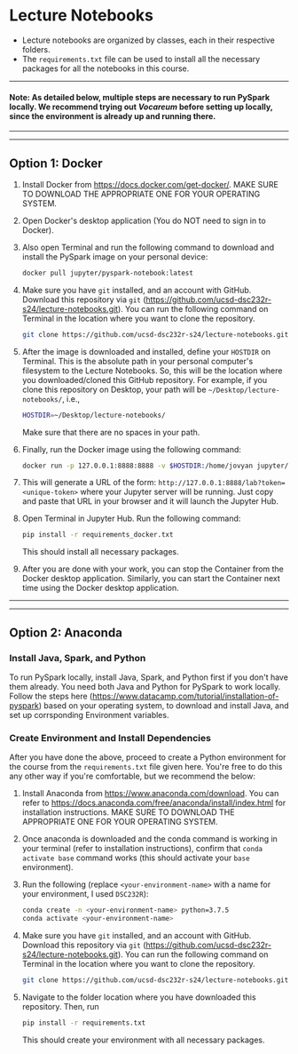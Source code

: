 # Lecture Notebooks  
* Lecture notebooks are organized by classes, each in their respective folders.
* The `requirements.txt` file can be used to install all the necessary packages for all the notebooks in this course.

------------------
#### Note: As detailed below, multiple steps are necessary to run PySpark locally. We recommend trying out *Vocareum* before setting up locally, since the environment is already up and running there.
---
---

<!-- ## Option 1: Docker
NOTE: Refer option 1.2 below for using docker on MacOS.
1. Install Docker from https://docs.docker.com/get-docker/. MAKE SURE TO DOWNLOAD THE APPROPRIATE ONE FOR YOUR OPERATING SYSTEM.

2. Open Docker's desktop application (You do NOT need to sign in to Docker).

3. Also open Terminal and run the following command to download and install the PySpark image on your personal device: 
    ```bash
    docker pull jupyter/pyspark-notebook:x86_64-ubuntu-22.04
    ```

4. Make sure you have `git` installed, and an account with GitHub. Download this repository via `git` (https://github.com/ucsd-dsc232r-s24/lecture-notebooks.git). You can run the following command on Terminal in the location where you want to clone the repository.
    ```bash
    git clone https://github.com/ucsd-dsc232r-s24/lecture-notebooks.git
    ```
5. After the image is downloaded and installed, define your `HOSTDIR` on Terminal. This is the absolute path in your personal computer's filesystem to the Lecture Notebooks. So, this will be the location where you downloaded/cloned this GitHub repository. For example, if you clone this repository on Desktop, your path will be `~/Desktop/lecture-notebooks/`, i.e.,
    ```bash
    HOSTDIR=~/Desktop/lecture-notebooks/
    ```
    Make sure that there are no spaces in your path.

6. Finally, run the Docker image using the following command:
    ```bash
    docker run -p 127.0.0.1:8888:8888 -v $HOSTDIR:/home/jovyan jupyter/pyspark-notebook:x86_64-ubuntu-22.04
    ```
7. This will generate a URL of the form: `http://127.0.0.1:8888/lab?token=<unique-token>` where your Jupyter server will be running. Just copy and paste that URL in your browser and it will launch the Jupyter Hub.

8. Open Terminal in Jupyter Hub. Run the following command:
    ```bash
    pip install -r requirements_docker_mac.txt
    ```
    This should install all necessary packages.

9. After you are done with your work, you can stop the Container from the Docker desktop application. Similarly, you can start the Container next time using the Docker desktop application.

---
--- -->

## Option 1: Docker
1. Install Docker from https://docs.docker.com/get-docker/. MAKE SURE TO DOWNLOAD THE APPROPRIATE ONE FOR YOUR OPERATING SYSTEM.

2. Open Docker's desktop application (You do NOT need to sign in to Docker).

3. Also open Terminal and run the following command to download and install the PySpark image on your personal device: 
    ```bash
    docker pull jupyter/pyspark-notebook:latest
    ```

4. Make sure you have `git` installed, and an account with GitHub. Download this repository via `git` (https://github.com/ucsd-dsc232r-s24/lecture-notebooks.git). You can run the following command on Terminal in the location where you want to clone the repository.
    ```bash
    git clone https://github.com/ucsd-dsc232r-s24/lecture-notebooks.git
    ```
5. After the image is downloaded and installed, define your `HOSTDIR` on Terminal. This is the absolute path in your personal computer's filesystem to the Lecture Notebooks. So, this will be the location where you downloaded/cloned this GitHub repository. For example, if you clone this repository on Desktop, your path will be `~/Desktop/lecture-notebooks/`, i.e.,
    ```bash
    HOSTDIR=~/Desktop/lecture-notebooks/
    ```
    Make sure that there are no spaces in your path.

6. Finally, run the Docker image using the following command:
    ```bash
    docker run -p 127.0.0.1:8888:8888 -v $HOSTDIR:/home/jovyan jupyter/pyspark-notebook:latest
    ```
7. This will generate a URL of the form: `http://127.0.0.1:8888/lab?token=<unique-token>` where your Jupyter server will be running. Just copy and paste that URL in your browser and it will launch the Jupyter Hub.

8. Open Terminal in Jupyter Hub. Run the following command:
    ```bash
    pip install -r requirements_docker.txt
    ```
    This should install all necessary packages.

9. After you are done with your work, you can stop the Container from the Docker desktop application. Similarly, you can start the Container next time using the Docker desktop application.

---
---

## Option 2: Anaconda

### Install Java, Spark, and Python
To run PySpark locally, install Java, Spark, and Python first if you don't have them already. You need both Java and Python for PySpark to work locally. Follow the steps here (https://www.datacamp.com/tutorial/installation-of-pyspark) based on your operating system, to download and install Java, and set up corrsponding Environment variables.

### Create Environment and Install Dependencies
After you have done the above, proceed to create a Python environment for the course from the `requirements.txt` file given here. You're free to do this any other way if you're comfortable, but we recommend the below:
1) Install Anaconda from https://www.anaconda.com/download. You can refer to https://docs.anaconda.com/free/anaconda/install/index.html for installation instructions. MAKE SURE TO DOWNLOAD THE APPROPRIATE ONE FOR YOUR OPERATING SYSTEM.

2) Once anaconda is downloaded and the conda command is working in your terminal (refer to installation instructions), confirm that `conda activate base` command works (this should activate your `base` environment).
3) Run the following (replace `<your-environment-name>` with a name for your environment, I used `DSC232R`):  
    ```bash
    conda create -n <your-environment-name> python=3.7.5
    conda activate <your-environment-name>
    ```
4) Make sure you have `git` installed, and an account with GitHub. Download this repository via `git` (https://github.com/ucsd-dsc232r-s24/lecture-notebooks.git). You can run the following command on Terminal in the location where you want to clone the repository.
    ```bash
    git clone https://github.com/ucsd-dsc232r-s24/lecture-notebooks.git
    ```
5) Navigate to the folder location where you have downloaded this repository. Then, run 
    ```bash
    pip install -r requirements.txt
    ```
    This should create your environment with all necessary packages.
